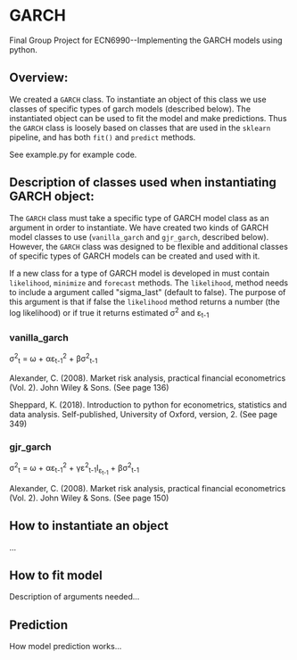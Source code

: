 # GARCH

Final Group Project for ECN6990--Implementing the GARCH models using python. 

## Overview:

We created a `GARCH` class. To instantiate an object of this class we use classes of specific types of garch models (described below). The instantiated object can be used to fit the model and make predictions. Thus the `GARCH` class is loosely based on classes that are used in the `sklearn` pipeline, and has both `fit()` and `predict` methods. 

See example.py for example code. 

## Description of classes used when instantiating GARCH object: 

The `GARCH` class must take a specific type of GARCH model class as an argument in order to instantiate. We have created two kinds of GARCH model classes to use (`vanilla_garch` and `gjr_garch`, described below). However, the `GARCH` class was designed to be flexible and  additional classes of specific types of GARCH models can be created and used with it. 

If a new class for a type of GARCH model is developed in must contain `likelihood`, `minimize` and `forecast` methods. 
The `likelihood`, method needs to include a argument called "sigma_last" (default to false). The purpose of this argument is that if false the `likelihood` method returns a number (the log likelihood) or if true it returns estimated &sigma;<sup>2</sup> and &epsilon;<sub>t-1</sub>

### vanilla_garch

&sigma;<sup>2</sup><sub>t</sub> = &omega; + &alpha;&epsilon;<sub>t-1</sub><sup>2</sup> + &beta;&sigma;<sup>2</sup><sub>t-1</sub>

Alexander, C. (2008). Market risk analysis, practical financial econometrics (Vol. 2). John Wiley & Sons. (See page 136)

Sheppard, K. (2018). Introduction to python for econometrics, statistics and data analysis. Self-published, University of Oxford, version, 2. (See page 349)


### gjr_garch

&sigma;<sup>2</sup><sub>t</sub> = &omega; + &alpha;&epsilon;<sub>t-1</sub><sup>2</sup> + &gamma;&epsilon;<sup>2</sup><sub>t-1</sub>I<sub>&epsilon;<sub>t-1</sub></sub> + &beta;&sigma;<sup>2</sup><sub>t-1</sub>

Alexander, C. (2008). Market risk analysis, practical financial econometrics (Vol. 2). John Wiley & Sons. (See page 150)


## How to instantiate an object

...

## How to fit model

Description of arguments needed...

## Prediction

How model prediction works...


